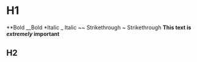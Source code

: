 # H1
**Bold __Bold
*Italic _ Italic
~~ Strikethrough ~ Strikethrough
**This text is _extremely_ important** 
## H2
